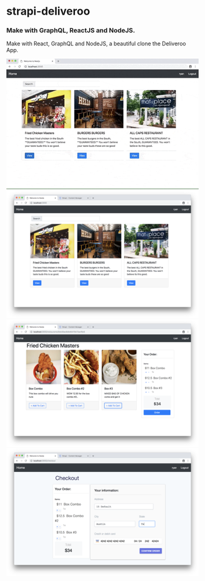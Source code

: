 # strapi-deliveroo

### Make with GraphQL, ReactJS and NodeJS.
Make with React, GraphQL and NodeJS, a beautiful clone the Deliveroo App.

<img src="https://github.com/brendonguedes/strapi-deliveroo/blob/master/assets/ezgif.com-optimize--11-.gif">

<img src="https://github.com/brendonguedes/strapi-deliveroo/blob/master/assets/Screen-Shot-2018-10-13-at-5.12.41-PM.png">

<img src="https://github.com/brendonguedes/strapi-deliveroo/blob/master/assets/Screen-Shot-2018-10-13-at-5.12.58-PM.png">

<img src="https://github.com/brendonguedes/strapi-deliveroo/blob/master/assets/Screen-Shot-2018-10-13-at-5.13.21-PM.png">


